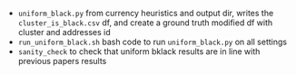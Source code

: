 - `uniform_black.py` from currency heuristics and output dir,
	writes the `cluster_is_black.csv` df, and create a ground truth
	modified df with cluster and addresses id
- `run_uniform_black.sh` bash code to run `uniform_black.py` on all settings
- `sanity_check` to check that uniform bklack results are in line with previous papers results 
